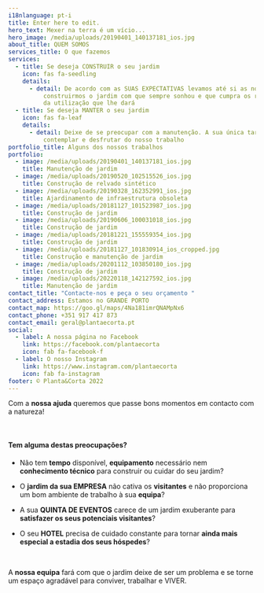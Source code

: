 ```yaml
---
i18nlanguage: pt-i
title: Enter here to edit.
hero_text: Mexer na terra é um vício...
hero_image: /media/uploads/20190401_140137181_ios.jpg
about_title: QUEM SOMOS
services_title: O que fazemos
services:
  - title: Se deseja CONSTRUIR o seu jardim
    icon: fas fa-seedling
    details:
      - detail: De acordo com as SUAS EXPECTATIVAS levamos até si as nossas IDEIAS para
          construirmos o jardim com que sempre sonhou e que cumpra os requisitos
          da utilização que lhe dará
  - title: Se deseja MANTER o seu jardim
    icon: fas fa-leaf
    details:
      - detail: Deixe de se preocupar com a manutenção. A sua única tarefa será
          contemplar e desfrutar do nosso trabalho
portfolio_title: Alguns dos nossos trabalhos
portfolio:
  - image: /media/uploads/20190401_140137181_ios.jpg
    title: Manutenção de jardim
  - image: /media/uploads/20190520_102515526_ios.jpg
    title: Construção de relvado sintético
  - image: /media/uploads/20190328_162352991_ios.jpg
    title: Ajardinamento de infraestrutura obsoleta
  - image: /media/uploads/20181127_101523987_ios.jpg
    title: Construção de jardim
  - image: /media/uploads/20190606_100031018_ios.jpg
    title: Construção de jardim
  - image: /media/uploads/20181221_155559354_ios.jpg
    title: Construção de jardim
  - image: /media/uploads/20181127_101830914_ios_cropped.jpg
    title: Construção e manutenção de jardim
  - image: /media/uploads/20201112_103850180_ios.jpg
    title: Construção de jardim
  - image: /media/uploads/20220118_142127592_ios.jpg
    title: Manutenção de jardim
contact_title: "Contacte-nos e peça o seu orçamento "
contact_address: Estamos no GRANDE PORTO
contact_map: https://goo.gl/maps/4Na181imrQNAMpNx6
contact_phone: +351 917 417 873
contact_email: geral@plantaecorta.pt
social:
  - label: A nossa página no Facebook
    link: https://facebook.com/plantaecorta
    icon: fab fa-facebook-f
  - label: O nosso Instagram
    link: https://www.instagram.com/plantaecorta
    icon: fab fa-instagram
footer: © Planta&Corta 2022
---
```

Com a **nossa ajuda** queremos que passe bons momentos em contacto com a natureza!

 ﻿

#### Tem alguma destas preocupações?﻿

* Não tem **tempo** disponível, **equipamento** necessário nem **conhecimento técnico** para construir ou cuidar do seu jardim?


* O **jardim da sua EMPRESA** não cativa os **visitantes** e não proporciona um bom ambiente de trabalho à sua **equipa**?


* A sua **QUINTA DE EVENTOS** carece de um jardim exuberante para **satisfazer os seus potenciais visitantes**?


* O seu **HOTEL** precisa de cuidado constante para tornar **ainda mais especial a estadia dos seus hóspedes**?

   ﻿

A **nossa equipa** fará com que o jardim deixe de ser um problema e se torne um espaço agradável para conviver, trabalhar e VIVER.